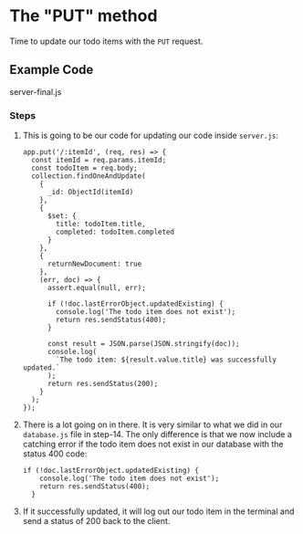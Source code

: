 # The "PUT" method

Time to update our todo items with the `PUT` request.

## Example Code

server-final.js

### Steps

1.  This is going to be our code for updating our code inside `server.js`:

    ```
    app.put('/:itemId', (req, res) => {
      const itemId = req.params.itemId;
      const todoItem = req.body;
      collection.findOneAndUpdate(
        {
          _id: ObjectId(itemId)
        },
        {
          $set: {
            title: todoItem.title,
            completed: todoItem.completed
          }
        },
        {
          returnNewDocument: true
        },
        (err, doc) => {
          assert.equal(null, err);

          if (!doc.lastErrorObject.updatedExisting) {
            console.log('The todo item does not exist');
            return res.sendStatus(400);
          }

          const result = JSON.parse(JSON.stringify(doc));
          console.log(
            `The todo item: ${result.value.title} was successfully updated.`
          );
          return res.sendStatus(200);
        }
      );
    });
    ```

2.  There is a lot going on in there. It is very similar to what we did in our `database.js` file in step-14. The only difference is that we now include a catching error if the todo item does not exist in our database with the status 400 code:

    ```
    if (!doc.lastErrorObject.updatedExisting) {
        console.log('The todo item does not exist');
        return res.sendStatus(400);
      }
    ```

3.  If it successfully updated, it will log out our todo item in the terminal and send a status of 200 back to the client.
